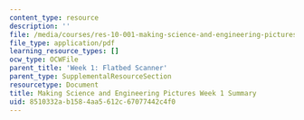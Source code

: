 ```yaml
---
content_type: resource
description: ''
file: /media/courses/res-10-001-making-science-and-engineering-pictures-a-practical-guide-to-presenting-your-work-spring-2016/8510332ab1584aa5612c67077442c4f0_MITRES_10_001S16_Sum_Wk1.pdf
file_type: application/pdf
learning_resource_types: []
ocw_type: OCWFile
parent_title: 'Week 1: Flatbed Scanner'
parent_type: SupplementalResourceSection
resourcetype: Document
title: Making Science and Engineering Pictures Week 1 Summary
uid: 8510332a-b158-4aa5-612c-67077442c4f0
---
```

